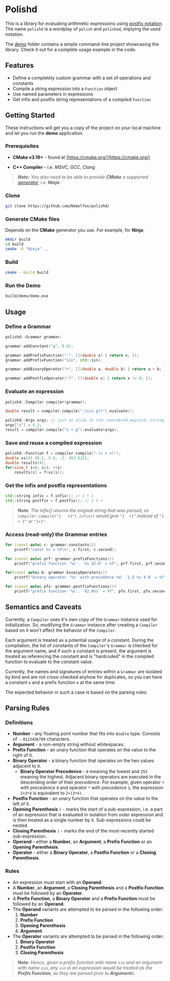 # Polishd

This is a library for evaluating arithmetic expressions using [postfix notation](https://en.wikipedia.org/wiki/Reverse_Polish_notation). The name `polishd` is a wordplay of `polish` and `polished`, implying the used notation.

The [demo](dmeo/) folder contains a simple command-line project showcasing the library. Check it out for a complete usage example in the code.

## Features

* Define a completely custom grammar with a set of operations and constants
* Compile a string expression into a `Function` object
* Use named parameters in expressions
* Get infix and postfix string representations of a compiled `Function`

## Getting Started

These instructions will get you a copy of the project on your local
machine and let you run the **demo** application.

### Prerequisites

* **CMake v3.19+** - found at [https://cmake.org/](https://cmake.org/)

* **C++ Compiler** - i.e. *MSVC*, *GCC*, *Clang*

> ***Note:*** *You also need to be able to provide ***CMake*** a supported
[generator](https://cmake.org/cmake/help/latest/manual/cmake-generators.7.html), i.e. **Ninja**.*

### Clone

```bash
git clone https://github.com/Nebelfox/polishd/
```

### Generate CMake files

Depends on the **CMake** generator you use. For example, for **Ninja**:

```bash
mkdir build
cd build
cmake -G "Ninja" ..
```

### Build

```bash
cmake --build build
```

### Run the Demo

```bash
build/demo/demo.exe
```

## Usage

### Define a Grammar

```c++
polishd::Grammar grammar;

grammar.addConstant("g", 9.8);

grammar.addPrefixFunction("-", [](double x) { return x; });
grammar.addPrefixFunction("sin", std::sin);

grammar.addBinaryOperator("+", [](double a, double b) { return a + b; }, 1);

grammar.addPostfixOperator("?", [](double x) { return x != 0; });
```

### Evaluate an expression

```c++
polishd::Compiler compiler(grammar);

double result = compiler.compile("-(sin g?)").evaluate();

polishd::Args args; // just an alias to std::unordered_map<std::string, double>
args["x"] = 4.2;
result = compiler.compile("x + g").evaluate(args);
```

### Save and reuse a compiled expression

```c++
polishd::Function f = compiler.compile("-(x + x)");
double xs[4] {0.1, 5.4, -2, 453.522};
double results[4];
for(size_t i=0; i<4; ++i)
    results[i] = f(xs[i]);
```

### Get the infix and postfix representations

```c++
std::string infix = f.infix(); // 1 + 1
std::string postfix = f.postfix(); // 1 1 +
```

> **Note**: *The infix() returns the original string that was parsed, so `compiler.compile("1   +1").infix()` would give `"1  +1"` instead of `"1 + 1"` or `"1+1"`.*

### Access (read-only) the Grammar entries

```c++
for (const auto& c: grammar.constants())
    printf("const %s = %f\n", c.first, c.second);

for (const auto& prf: grammar.prefixFunctions())
    printf("prefix function '%s'. `%s 42.0` = %f", prf.first, prf.second(42.0));

for(const auto& b: grammar.binaryOperators())
    printf("binary operator '%s' with precedence %d. `2.5 %s 4.8` = %f", b.first, b.second.precedence, b.second.binary(2.5, 4.8));

for (const auto& pfx: grammar.postfixFunctions())
    printf("prefix function '%s'. `42.0%s` = %f", pfx.first, pfx.second(42.0));
```

## Semantics and Caveats

Currently, a `Compiler` uses it's own copy of the `Grammar` instance
used for initialization. So, modifying the `Grammar` instance
after creating a `Compiler` based on it won't affect the behavior of the `Compiler`.

Each argument is treated as a potential usage of a constant.
During the compilation, the list of constants of the `Compiler`'s `Grammar` is checked
for the argument name, and if such a constant is present,
the argument is treated as referencing the constant
and is "hardcoded" in the compiled function to evaluate to the constant value.

Currently, the names and signatures of entries within a `Grammar` are isolated by kind
and are not cross-checked anyhow for duplicates,
so you can have a constant `e` and a prefix function `e` at the same time.

The expected behavior in such a case is based on the parsing rules.

## Parsing Rules

### Definitions

* **Number** - any floating point number that fits into `double` type. Consists of `-.0123456789` characters.
* **Argument** - a non-empty string without whitespaces.
* **Prefix Function** - an unary function that operates on the value to the right of it.
* **Binary Operator** - a binary function that operates on the two values adjacent to it.
  * **Binary Operator Precedence** - `0` meaning the lowest and `255` meaning the highest. Adjacent binary operators are executed in the descending order of their *precedence*. For example, given operator `+` with *precedence* `0` and operator `*` with *precedence* `1`, the expression `2+3*4` is equivalent to `2+(3*4)`.
* **Postfix Function** - an unary function that operates on the value to the left of it.
* **Opening Parenthesis** `(` - marks the start of a sub-expression,
  i.e. a part of an expression that is evaluated in isolation from outer expression
  and is then treated as a single number by it. Sub-expressions could be nested.
* **Closing Parenthesis** `)` - marks the end of the most-recently started sub-expression.
* **Operand** - either a **Number**, an **Argument**, a **Prefix Function** or an **Opening Parenthesis**.
* **Operator** - either a **Binary Operator**, a **Postfix Function** or a **Closing Parenthesis**.

### Rules

* An expression must start with an **Operand**.
* A **Number**, an **Argument**, a **Closing Parenthesis** and a **Postfix Function** must be followed by an **Operator**.
* A **Prefix Function**, a **Binary Operator** and a **Prefix Function** must be followed by an **Operand**.
* The **Operand** variants are attempted to be parsed in the following order:
   1. **Number**
   2. **Prefix Function**
   3. **Opening Parenthesis**
   4. **Argument**
* The **Operator** variants are attempted to be parsed in the following order:
  1. **Binary Operator**
  2. **Postfix Function**
  3. **Closing Parenthesis**

> **Note**: *Hence, given a prefix function with name `sin` and an argument with name `sin`, any `sin` in an expression would be treated as the **Prefix Function**, as they are parsed prior to **Argument**s.*

